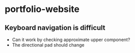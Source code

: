 # portfolio-website

## Keyboard navigation is difficult
- Can it work by checking approximate upper component? 
- The directional pad should change